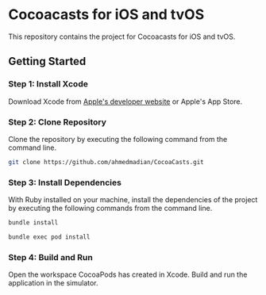 # Cocoacasts for iOS and tvOS

This repository contains the project for Cocoacasts for iOS and tvOS.

## Getting Started

### Step 1: Install Xcode

Download Xcode from [Apple's developer website](https://developer.apple.com/xcode/) or Apple's App Store.

### Step 2: Clone Repository

Clone the repository by executing the following command from the command line.

```bash
git clone https://github.com/ahmedmadian/CocoaCasts.git
```

### Step 3: Install Dependencies

With Ruby installed on your machine, install the dependencies of the project by executing the following commands from the command line.

```bash
bundle install
```

```bash
bundle exec pod install
```

### Step 4: Build and Run

Open the workspace CocoaPods has created in Xcode. Build and run the application in the simulator.
